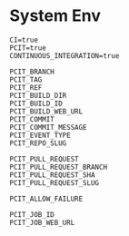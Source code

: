 # System Env

`CI=true`  
`PCIT=true`  
`CONTINUOUS_INTEGRATION=true`  

`PCIT_BRANCH`  
`PCIT_TAG`  
`PCIT_REF`  
`PCIT_BUILD_DIR`  
`PCIT_BUILD_ID`  
`PCIT_BUILD_WEB_URL`  
`PCIT_COMMIT`  
`PCIT_COMMIT_MESSAGE`  
`PCIT_EVENT_TYPE`   
`PCIT_REPO_SLUG`  

`PCIT_PULL_REQUEST`  
`PCIT_PULL_REQUEST_BRANCH`  
`PCIT_PULL_REQUEST_SHA`  
`PCIT_PULL_REQUEST_SLUG`  

`PCIT_ALLOW_FAILURE`  

`PCIT_JOB_ID`  
`PCIT_JOB_WEB_URL`  

